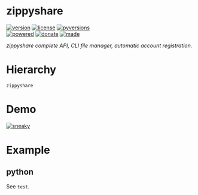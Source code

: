 # zippyshare

<badges>[![version](https://img.shields.io/pypi/v/zippyshare.svg)](https://pypi.org/project/zippyshare/)
[![license](https://img.shields.io/pypi/l/zippyshare.svg)](https://pypi.org/project/zippyshare/)
[![pyversions](https://img.shields.io/pypi/pyversions/zippyshare.svg)](https://pypi.org/project/zippyshare/)  
[![powered](https://img.shields.io/badge/Say-Thanks-ddddff.svg)](https://saythanks.io/to/foxe6)
[![donate](https://img.shields.io/badge/Donate-Paypal-0070ba.svg)](https://paypal.me/foxe6)
[![made](https://img.shields.io/badge/Made%20with-PyCharm-red.svg)](https://paypal.me/foxe6)
</badges>

<i>zippyshare complete API, CLI file manager, automatic account registration.</i>

# Hierarchy

```
zippyshare
```

# Demo

[![sneaky](https://img.youtube.com/vi/nhNeh4-H3cg/0.jpg)](https://www.youtube.com/watch?v=nhNeh4-H3cg)

# Example

## python
See `test`.